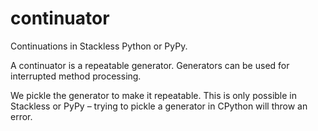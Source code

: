 # continuator
Continuations in Stackless Python or PyPy.

A continuator is a repeatable generator. Generators can be used for interrupted method processing.

We pickle the generator to make it repeatable. This is only possible in Stackless or PyPy – trying to pickle a generator in CPython will throw an error.
